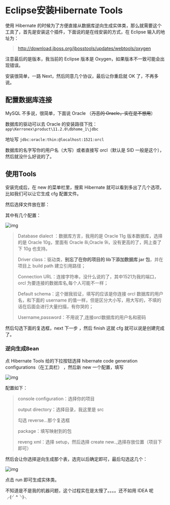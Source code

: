 # Eclipse安装Hibernate Tools

使用 Hibernate 的时候为了方便直接从数据库逆向生成实体类，那么就需要这个工具了，首先是安装这个插件，下面说的是在线安装的方式，在 Eclipse 输入的地址为：

> http://download.jboss.org/jbosstools/updates/webtools/oxygen

注意最后的是版本，我当前的 Eclipse 版本是 Oxygen，如果版本不一致可能会出现错误。

安装很简单，一路 Next，然后同意几个协议，最后让你重启就 OK 了，不再多说。

## 配置数据库连接

MySQL 不多说，很简单，下面说 Oracle （~~万恶的 Oracle，实在是不想用~~）

数据库的驱动可以去 Oracle 的安装路径下找：`app\Kerronex\product\11.2.0\dbhome_1\jdbc`

地址写 `jdbc:oracle:thin:@localhost:1521:orcl`

数据库的名字写你的用户名（大写）或者直接写 orcl（默认是 SID 一般是这个），然后就没什么好说的了。

## 使用Tools

安装完成后，在 new 的菜单栏里，搜索 Hibernate 就可以看到多出了几个选项，比如我们可以让它生成 cfg 配置文件。

然后选择文件放在那：

其中有几个配置：

![img](http://hi.csdn.net/attachment/201202/20/0_1329708867ad9H.gif) 

>Database dialect ：数据库方言，我用的是 Oracle 11g 版本数据库，选择的是 Oracle 10g，里面有 Oracle 8i,Oracle 9i，没有更高的了，网上查了下 10g 也支持。
>
>Driver class：驱动类，**别忘了在你的项目的 lib下添加数据库 jar 包**，并在项目上 build path 建立引用路径；
>
>Connection URL：连接字符串，没什么说的了，其中1521为我的端口，orcl 为要连接的数据库名,每个人可能不一样；
>
>Default schema：这个据我验证，填写的应该是你连接 orcl 数据库的用户名，和下面的 username 的值一样，但是区分大小写，用大写的，不填的话在后面会进行大量扫描，有你哭的；
>
>Username,password：不用说了,连接orcl数据库的用户名和密码

然后勾选下面的复选框，next 下一步 ，然后 finish 这就 cfg 就可以说是创建完成了。

### 逆向生成Bean

点 Hibernate Tools 给的下拉按钮选择 hibernate code generation configurations（在工具栏） ，然后新 new 一个配置，填写

![img](http://hi.csdn.net/attachment/201202/20/0_1329709077NZls.gif) 

配置如下：
>console configuration：选择你的项目
>
>output directory：选择目录，我这里是 src
>
>勾选 reverse...那个复选框
>
>package：填写映射到的包
>
>reveng xml：选择 setup，然后选择 create new..,选择存放位置（项目下即可）

然后会让你选择逆向生成那个表，选完以后确定即可，最后勾选这几个：

![img](http://hi.csdn.net/attachment/201202/20/0_1329709222voD5.gif) 

点击 run 即可生成实体类。

不知道是不是我的机器问题，这个过程实在是太慢了。。。。还不如用 IDEA 呢 ╭(╯^╰)╮

